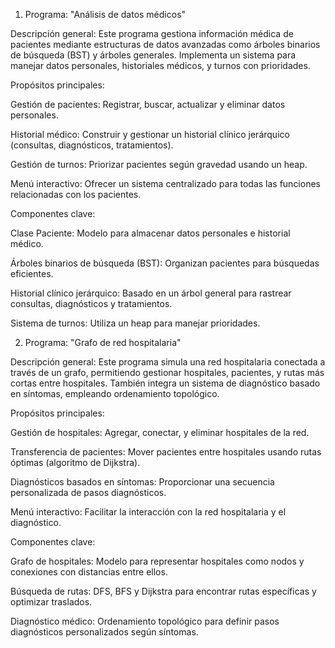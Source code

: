 1. Programa: "Análisis de datos médicos" 

Descripción general: Este programa gestiona información médica de pacientes mediante estructuras de datos avanzadas como árboles binarios de búsqueda (BST) y árboles generales. Implementa un sistema para manejar datos personales, historiales médicos, y turnos con prioridades. 

Propósitos principales: 

Gestión de pacientes: Registrar, buscar, actualizar y eliminar datos personales. 

Historial médico: Construir y gestionar un historial clínico jerárquico (consultas, diagnósticos, tratamientos). 

Gestión de turnos: Priorizar pacientes según gravedad usando un heap. 

Menú interactivo: Ofrecer un sistema centralizado para todas las funciones relacionadas con los pacientes. 

Componentes clave: 

Clase Paciente: Modelo para almacenar datos personales e historial médico. 

Árboles binarios de búsqueda (BST): Organizan pacientes para búsquedas eficientes. 

Historial clínico jerárquico: Basado en un árbol general para rastrear consultas, diagnósticos y tratamientos. 

Sistema de turnos: Utiliza un heap para manejar prioridades. 

2. Programa: "Grafo de red hospitalaria" 

Descripción general: Este programa simula una red hospitalaria conectada a través de un grafo, permitiendo gestionar hospitales, pacientes, y rutas más cortas entre hospitales. También integra un sistema de diagnóstico basado en síntomas, empleando ordenamiento topológico. 

Propósitos principales: 

Gestión de hospitales: Agregar, conectar, y eliminar hospitales de la red. 

Transferencia de pacientes: Mover pacientes entre hospitales usando rutas óptimas (algoritmo de Dijkstra). 

Diagnósticos basados en síntomas: Proporcionar una secuencia personalizada de pasos diagnósticos. 

Menú interactivo: Facilitar la interacción con la red hospitalaria y el diagnóstico. 

Componentes clave: 

Grafo de hospitales: Modelo para representar hospitales como nodos y conexiones con distancias entre ellos. 

Búsqueda de rutas: DFS, BFS y Dijkstra para encontrar rutas específicas y optimizar traslados. 

Diagnóstico médico: Ordenamiento topológico para definir pasos diagnósticos personalizados según síntomas. 

 
